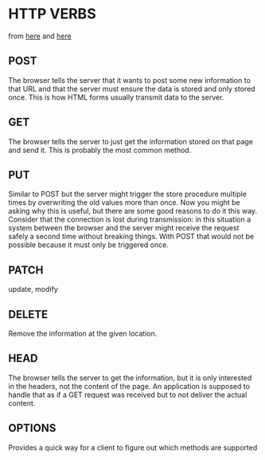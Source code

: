 # HTTP VERBS

from [here](http://www.restapitutorial.com/lessons/httpmethods.html)
and [here](http://flask.pocoo.org/docs/0.12/quickstart/)

## POST
The browser tells the server that it wants to post some new information to that URL and that the server must ensure the data is stored and only stored once. This is how HTML forms usually transmit data to the server.

## GET
The browser tells the server to just get the information stored on that page and send it. This is probably the most common method.

## PUT
Similar to POST but the server might trigger the store procedure multiple times by overwriting the old values more than once. Now you might be asking why this is useful, but there are some good reasons to do it this way. Consider that the connection is lost during transmission: in this situation a system between the browser and the server might receive the request safely a second time without breaking things. With POST that would not be possible because it must only be triggered once.

## PATCH
update, modify

## DELETE
Remove the information at the given location.

## HEAD
The browser tells the server to get the information, but it is only interested in the headers, not the content of the page. An application is supposed to handle that as if a GET request was received but to not deliver the actual content.

## OPTIONS
Provides a quick way for a client to figure out which methods are supported
